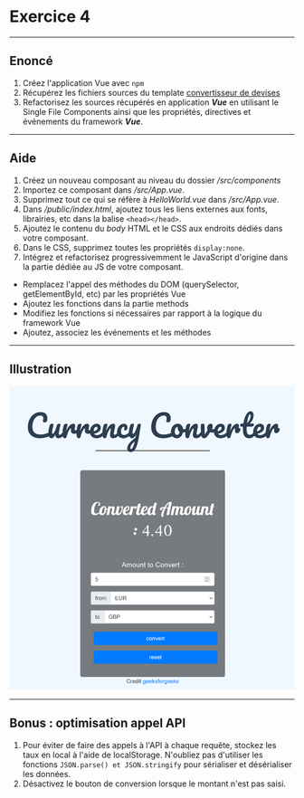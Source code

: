 # Exercice 4

---

## Enoncé

1. Créez l'application Vue avec `npm`
2. Récupérez les fichiers sources du template [convertisseur de devises](./ressources/convertor.zip)
3. Refactorisez les sources récupérés en application ***Vue*** en utilisant le Single File Components ainsi que les propriétés, directives et événements du framework ***Vue***.

---

## Aide

1. Créez un nouveau composant au niveau du dossier */src/components*
2. Importez ce composant dans */src/App.vue*.
3. Supprimez tout ce qui se réfère à *HelloWorld.vue* dans */src/App.vue*.
4. Dans */public/index.html*, ajoutez tous les liens externes aux fonts, librairies, etc dans la balise `<head></head>`.
5. Ajoutez le contenu du *body* HTML et le CSS aux endroits dédiés dans votre composant.
6. Dans le CSS, supprimez toutes les propriétés `display:none`.
7. Intégrez et refactorisez progressivemment le JavaScript d'origine dans la partie dédiée au JS de votre composant.
- Remplacez l'appel des méthodes du DOM (querySelector, getElementById, etc) par les propriétés Vue
- Ajoutez les fonctions dans la partie methods
- Modifiez les fonctions si nécessaires par rapport à la logique du framework Vue
- Ajoutez, associez les événements et les méthodes

---

## Illustration

![convertor](./img/convertor.png)

---

## Bonus : optimisation appel API

1. Pour éviter de faire des appels à l'API à chaque requête, stockez les taux en local à l'aide de localStorage.
N'oubliez pas d'utiliser les fonctions `JSON.parse() et JSON.stringify` pour sérialiser et désérialiser les données.
2. Désactivez le bouton de conversion lorsque le montant n'est pas saisi.

